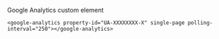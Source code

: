 Google Analytics custom element

```
<google-analytics property-id="UA-XXXXXXXX-X" single-page polling-interval="250"></google-analytics>
```
